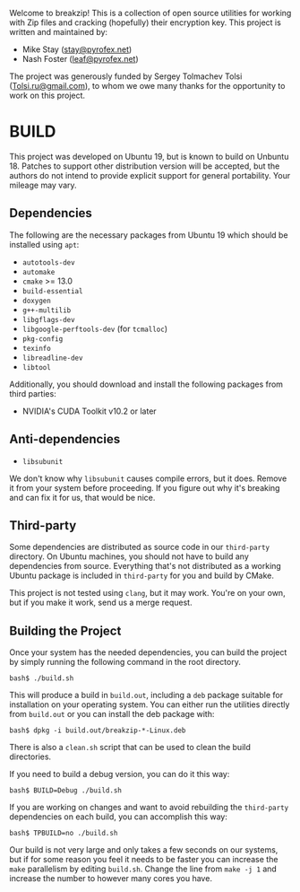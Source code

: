 Welcome to breakzip! This is a collection of open source utilities for working
with Zip files and cracking (hopefully) their encryption key. This project is
written and maintained by:

*  Mike Stay (<stay@pyrofex.net>)
*  Nash Foster (<leaf@pyrofex.net>)

The project was generously funded by Sergey Tolmachev Tolsi
(<Tolsi.ru@gmail.com>), to whom we owe many thanks for the opportunity to work
on this project.


# BUILD

This project was developed on Ubuntu 19, but is known to build on Unbuntu 18.
Patches to support other distribution version will be accepted, but the authors
do not intend to provide explicit support for general portability. Your mileage
may vary.

## Dependencies

The following are the necessary packages from Ubuntu 19 which should be installed
using `apt`:

* `autotools-dev`
* `automake`
* `cmake` >= 13.0
* `build-essential`
* `doxygen`
* `g++-multilib`
* `libgflags-dev`
* `libgoogle-perftools-dev` (for `tcmalloc`)
* `pkg-config`
* `texinfo`
* `libreadline-dev`
* `libtool`

Additionally, you should download and install the following packages from third
parties:

* NVIDIA's CUDA Toolkit v10.2 or later

## Anti-dependencies

* `libsubunit`

We don't know why `libsubunit` causes compile errors, but it does. Remove it from
your system before proceeding. If you figure out why it's breaking and can fix it
for us, that would be nice.

## Third-party

Some dependencies are distributed as source code in our `third-party` directory.
On Ubuntu machines, you should not have to build any dependencies from source.
Everything that's not distributed as a working Ubuntu package is included in
`third-party` for you and build by CMake.

This project is not tested using `clang`, but it may work. You're on your own,
but if you make it work, send us a merge request.

## Building the Project

Once your system has the needed dependencies, you can build the project by simply
running the following command in the root directory.

```
bash$ ./build.sh
```

This will produce a build in `build.out`, including a `deb` package suitable for
installation on your operating system. You can either run the utilities directly
from `build.out` or you can install the deb package with:

```
bash$ dpkg -i build.out/breakzip-*-Linux.deb
```

There is also a `clean.sh` script that can be used to clean the build directories.

If you need to build a debug version, you can do it this way:

```
bash$ BUILD=Debug ./build.sh
```

If you are working on changes and want to avoid rebuilding the `third-party`
dependencies on each build, you can accomplish this way:

```
bash$ TPBUILD=no ./build.sh
```

Our build is not very large and only takes a few seconds on our systems, but if
for some reason you feel it needs to be faster you can increase the `make`
parallelism by editing `build.sh`. Change the line from `make -j 1` and
increase the number to however many cores you have.

